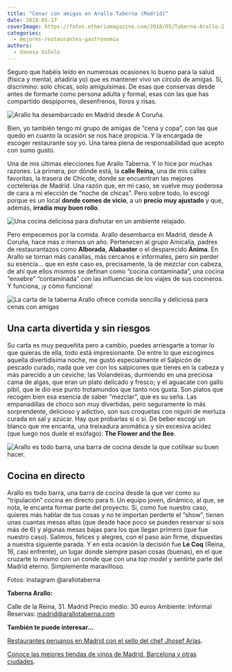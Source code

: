 ```yaml
---
title: "Cenar con amigas en Arallo Taberna (Madrid)"
date: 2018-05-17
coverImage: https://fotos.etheriamagazine.com/2018/05/Taberna-Arallo-2.jpg
categories: 
  - mejores-restaurantes-gastronomia
authors: 
  - Vanesa Viñolo
---
```


Seguro que habéis leído en numerosas ocasiones lo bueno para la salud (física y mental, 
añadiría yo) que es mantener vivo un círculo de amigas. Sí, discrimino: solo chicas, 
solo amiguísimas. De esas que conservas desde antes de formarte como persona adulta y 
formal, esas con las que has compartido despiporres, desenfrenos, lloros y risas. 

![Arallo ha desembarcado en Madrid desde A Coruña.](https://fotos.etheriamagazine.com/2018/05/Taberna-Arallo-2.jpg "Arallo ha desembarcado en Madrid desde A Coruña.")

Bien, yo también tengo mi grupo de amigas de “cena y copa”, con las que quedo en cuanto 
la ocasión se nos hace propicia. Y la encargada de escoger restaurante soy yo. Una tarea 
plena de responsabilidad que acepto con sumo gusto. 

Una de mis últimas elecciones fue Arallo Taberna. Y lo hice por muchas razones. La 
primera, por dónde está, la **calle Reina,** una de mis calles favoritas, la trasera de 
Chicote, donde se encuentran las mejores coctelerías de Madrid. Una razón que, en mi 
caso, se vuelve muy poderosa de cara a mi elección de “noche de chicas”. Pero sobre 
todo, lo escogí porque es un local **donde comes de vicio**, a un **precio muy 
ajustado** y que, además, **irradia muy buen rollo**. 

![Una cocina deliciosa para disfrutar en un ambiente relajado.](https://fotos.etheriamagazine.com/2018/10/Taberna-Arallo-1-e1553269334578.jpg "Una cocina deliciosa para disfrutar en un ambiente relajado.")

Pero empecemos por la comida. Arallo desembarca en Madrid, desde A Coruña, hace más o 
menos un año. Pertenecen al grupo Amicalia, padres de restaurantazos como **Alborada**, 
**Alabaster** o el desparecido **Ánima**. En Arallo se tornan más canallas, más cercanos 
e informales, pero sin perder su esencia… que en este caso es, precisamente, la de 
mezclar con cabeza, de ahí que ellos mismos se definan como “cocina contaminada”, una 
cocina “enxebre” “contaminada” con las influencias de los viajes de sus cocineros. Y 
funciona, ¡y cómo funciona! 

![La carta de la taberna Arallo ofrece comida sencilla y deliciosa para cenas con amigas](https://fotos.etheriamagazine.com/2018/05/Taberna-Arallo-3.jpg "Acertarás con cualquier elección de su carta.")

## Una carta divertida y sin riesgos

Su carta es muy pequeñita pero a cambio, puedes arriesgarte a tomar lo que quieras de 
ella, todo está impresionante. De entre lo que escogimos aquella divertidísima noche, me 
gustó especialmente el Salpicón de pescado curado, nada que ver con los salpicones que 
tienes en la cabeza y más parecido a un ceviche; las Volandeiras, durmiendo en una 
preciosa cama de algas, que eran un plato delicado y fresco; y el aguacate con gallo 
pibil, que le dio ese punto trotamundos que tanto nos gusta. Son platos que recogen bien 
esa esencia de saber “mezclar”, que es su seña. Las empanadillas de choco son muy 
divertidas, pero seguramente lo más sorprendente, delicioso y adictivo, son sus 
croquetas con niguiri de merluza curada en sal y azúcar. Hay que probarlas sí o sí. De 
beber escogí un blanco que me encanta, una treixadura aromática y sin excesiva acidez 
(que luego nos duele el esófago): **The Flower and the Bee**. 

![Arallo es todo barra, una barra de cocina desde la que cotillear su buen hacer.](https://fotos.etheriamagazine.com/2018/05/Taberna-Arallo-4.jpg "Arallo es todo barra, una barra de cocina desde la que cotillear su buen hacer.")

## Cocina en directo

Arallo es todo barra, una barra de cocina desde la que ver como su “tripulación” cocina 
en directo para ti. Un equipo joven, dinámico, al que, se nota, le encanta formar parte 
del proyecto. Si, como fue nuestro caso, quieres más hablar de tus cosas y no te 
importan perderte el “show”, tienen unas cuantas mesas altas (que desde hace poco se 
pueden reservar si sois más de 6) y algunas mesas bajas para los que llegan primero (que 
fue nuestro caso). Salimos, felices y alegres, con el paso aún firme, dispuestas a 
nuestra siguiente parada. Y en esta ocasión la decisión fue **Le Coq** (Reina, 16, casi 
enfrente), un lugar donde siempre pasan cosas (buenas), en el que cruzarte lo mismo con 
un conde que con una _top model_ y sentirte parte del Madrid eterno. Simplemente 
maravilloso. 

Fotos: Instagram @arallotaberna 

**Taberna Arallo:** 

Calle de la Reina, 31. Madrid Precio medio: 30 euros Ambiente: Informal Reservas: 
madrid@arallotaberna.com 

**También te puede interesar...** 

[Restaurantes peruanos en Madrid con el sello del chef Jhosef 
Arias](https://etheriamagazine.com/2022/01/24/restaurantes-peruanos-en-madrid-de-jhosef-arias/). 

[Conoce las mejores tiendas de vinos de Madrid, Barcelona y otras 
ciudades](https://etheriamagazine.com/2019/12/17/mejores-tiendas-para-comprar-vino-madrid-barcelona-valencia-gijon-valladolid/).
